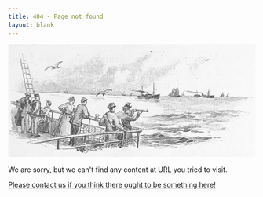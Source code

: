```yaml
---
title: 404 - Page not found
layout: blank
---
```


![British Library: Image taken from page 20 of 'Saint Paul's to the Highlands and back'.](/404_banner.png)

We are sorry, but we can't find any content at URL you tried to visit.

[Please contact us if you think there ought to be something here!](https://github.com/glome-space/glome-space.github.io/issues/new?title=Broken%20link&body=I%20encountered%20an%20error%20when%20I%20tried%20to%20navigate%20to%20Glome%20using%20this%20link:%20[PASTE%20URL%20HERE])

